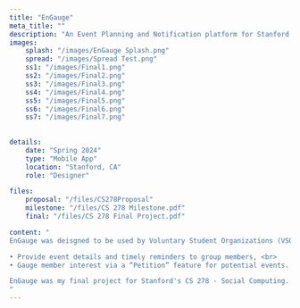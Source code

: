 ```yaml
---
title: "EnGauge"
meta_title: ""
description: "An Event Planning and Notification platform for Stanford students."
images: 
    splash: "/images/EnGauge Splash.png"
    spread: "/images/Spread Test.png"
    ss1: "/images/Final1.png"
    ss2: "/images/Final2.png"
    ss3: "/images/Final3.png"
    ss4: "/images/Final4.png"
    ss5: "/images/Final5.png"
    ss6: "/images/Final6.png"
    ss7: "/images/Final7.png"
    
    
details: 
    date: "Spring 2024"
    type: "Mobile App"
    location: "Stanford, CA"
    role: "Designer"

files:
    proposal: "/files/CS278Proposal"
    milestone: "/files/CS 278 Milestone.pdf"
    final: "/files/CS 278 Final Project.pdf"

content: "
EnGauge was deisgned to be used by Voluntary Student Organizations (VSOs), dorms, and social groups on Stanford’s campus. On a high level, EnGauge is a platform that allows groups to: <br> <br>

• Provide event details and timely reminders to group members, <br>
• Gauge member interest via a “Petition” feature for potential events. <br> <br>

EnGauge was my final project for Stanford's CS 278 - Social Computing. View the final report below.
"
---
```

